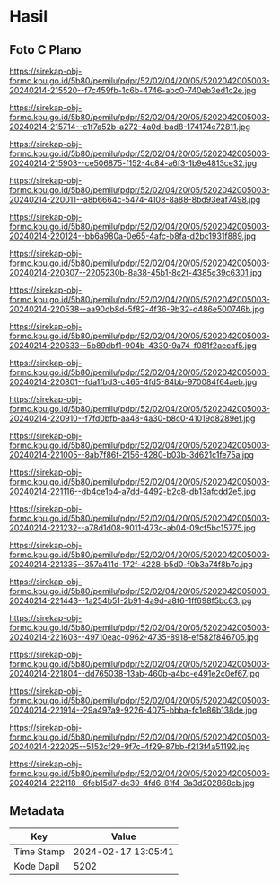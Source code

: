 # Hasil

## Foto C Plano

https://sirekap-obj-formc.kpu.go.id/5b80/pemilu/pdpr/52/02/04/20/05/5202042005003-20240214-215520--f7c459fb-1c6b-4746-abc0-740eb3ed1c2e.jpg

https://sirekap-obj-formc.kpu.go.id/5b80/pemilu/pdpr/52/02/04/20/05/5202042005003-20240214-215714--c1f7a52b-a272-4a0d-bad8-174174e72811.jpg

https://sirekap-obj-formc.kpu.go.id/5b80/pemilu/pdpr/52/02/04/20/05/5202042005003-20240214-215903--ce506875-f152-4c84-a6f3-1b9e4813ce32.jpg

https://sirekap-obj-formc.kpu.go.id/5b80/pemilu/pdpr/52/02/04/20/05/5202042005003-20240214-220011--a8b6664c-5474-4108-8a88-8bd93eaf7498.jpg

https://sirekap-obj-formc.kpu.go.id/5b80/pemilu/pdpr/52/02/04/20/05/5202042005003-20240214-220124--bb6a980a-0e65-4afc-b8fa-d2bc1931f889.jpg

https://sirekap-obj-formc.kpu.go.id/5b80/pemilu/pdpr/52/02/04/20/05/5202042005003-20240214-220307--2205230b-8a38-45b1-8c2f-4385c39c6301.jpg

https://sirekap-obj-formc.kpu.go.id/5b80/pemilu/pdpr/52/02/04/20/05/5202042005003-20240214-220538--aa90db8d-5f82-4f36-9b32-d486e500746b.jpg

https://sirekap-obj-formc.kpu.go.id/5b80/pemilu/pdpr/52/02/04/20/05/5202042005003-20240214-220633--5b89dbf1-904b-4330-9a74-f081f2aecaf5.jpg

https://sirekap-obj-formc.kpu.go.id/5b80/pemilu/pdpr/52/02/04/20/05/5202042005003-20240214-220801--fda1fbd3-c465-4fd5-84bb-970084f64aeb.jpg

https://sirekap-obj-formc.kpu.go.id/5b80/pemilu/pdpr/52/02/04/20/05/5202042005003-20240214-220910--f7fd0bfb-aa48-4a30-b8c0-41019d8289ef.jpg

https://sirekap-obj-formc.kpu.go.id/5b80/pemilu/pdpr/52/02/04/20/05/5202042005003-20240214-221005--8ab7f86f-2156-4280-b03b-3d621c1fe75a.jpg

https://sirekap-obj-formc.kpu.go.id/5b80/pemilu/pdpr/52/02/04/20/05/5202042005003-20240214-221116--db4ce1b4-a7dd-4492-b2c8-db13afcdd2e5.jpg

https://sirekap-obj-formc.kpu.go.id/5b80/pemilu/pdpr/52/02/04/20/05/5202042005003-20240214-221232--a78d1d08-9011-473c-ab04-09cf5bc15775.jpg

https://sirekap-obj-formc.kpu.go.id/5b80/pemilu/pdpr/52/02/04/20/05/5202042005003-20240214-221335--357a411d-172f-4228-b5d0-f0b3a74f8b7c.jpg

https://sirekap-obj-formc.kpu.go.id/5b80/pemilu/pdpr/52/02/04/20/05/5202042005003-20240214-221443--1a254b51-2b91-4a9d-a8f6-1ff698f5bc63.jpg

https://sirekap-obj-formc.kpu.go.id/5b80/pemilu/pdpr/52/02/04/20/05/5202042005003-20240214-221603--49710eac-0962-4735-8918-ef582f846705.jpg

https://sirekap-obj-formc.kpu.go.id/5b80/pemilu/pdpr/52/02/04/20/05/5202042005003-20240214-221804--dd765038-13ab-460b-a4bc-e491e2c0ef67.jpg

https://sirekap-obj-formc.kpu.go.id/5b80/pemilu/pdpr/52/02/04/20/05/5202042005003-20240214-221914--29a497a9-9226-4075-bbba-fc1e86b138de.jpg

https://sirekap-obj-formc.kpu.go.id/5b80/pemilu/pdpr/52/02/04/20/05/5202042005003-20240214-222025--5152cf29-9f7c-4f29-87bb-f213f4a51192.jpg

https://sirekap-obj-formc.kpu.go.id/5b80/pemilu/pdpr/52/02/04/20/05/5202042005003-20240214-222118--6feb15d7-de39-4fd6-81f4-3a3d202868cb.jpg


## Metadata

| Key        | Value               |
| ---------- | ------------------- |
| Time Stamp | 2024-02-17 13:05:41 |
| Kode Dapil | 5202                |



